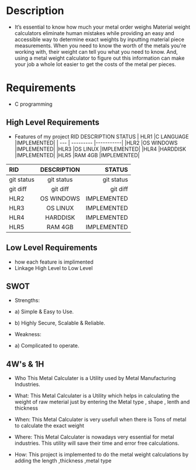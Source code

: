 # Description
* It’s essential to know how much your metal order weighs Material weight calculators eliminate human mistakes while providing an easy and accessible way to determine exact weights by inputting material piece measurements.
When you need to know the worth of the metals you're working with, their weight can tell you what you need to know. And, using a metal weight calculator to figure out this information can make your job a whole lot easier to get the costs of the metal per pieces.

# Requirements
* C programming


## High Level Requirements
* Features of my project
RID	DESCRIPTION	STATUS
| HLR1  |C LANGUAGE |IMPLEMENTED|
| ---   | --------- |-----------|
|HLR2	|OS WINDOWS	|IMPLEMENTED|
|HLR3	|OS LINUX	|IMPLEMENTED|
|HLR4	|HARDDISK	|IMPLEMENTED|
|HLR5	|RAM 4GB	|IMPLEMENTED|


| RID	       | DESCRIPTION    | STATUS        |
| :---         |     :---:      |          ---: |
| git status   | git status     | git status    |
| git diff     | git diff       | git diff      |
|HLR2	       | OS WINDOWS	    | IMPLEMENTED   |
|HLR3	       | OS LINUX	    | IMPLEMENTED   |
|HLR4	       | HARDDISK	    | IMPLEMENTED   |
|HLR5	       | RAM 4GB	    | IMPLEMENTED   |
## Low Level Requirements
* how each feature is implimented
* Linkage High Level to Low Level


## SWOT
* Strengths:
* a) Simple & Easy to Use.

* b) Highly Secure, Scalable & Reliable.

* Weakness:
* a) Complicated to operate.

## 4W's & 1H
* Who
This Metal Calculater is a Utility used by Metal Manufacturing Industries.

* What:
This Metal Calculater is a Utility which helps in calculating the weight of raw meterial just by entering the Metal type , shape , lenth and thickness 

* When:
This Metal Calculater is very usefull when there is Tons of metal to calculate the exact weight


* Where:
This Metal Calculater is nowadays very essential for metal industries. This utility will save their time and error free calculations.


* How:
This project is implemented to do the metal weight calculations by adding the length ,thickness ,metal type
